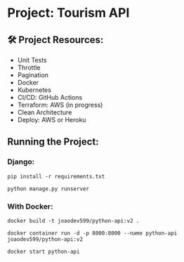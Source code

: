 # Project: Tourism API


## 🛠️ Project Resources:

- Unit Tests 
- Throttle
- Pagination
- Docker 
- Kubernetes
- CI/CD: GitHub Actions
- Terraform: AWS (in progress)
- Clean Architecture
- Deploy: AWS or Heroku

## Running the Project:

### Django:

    pip install -r requirements.txt

    python manage.py runserver

### With Docker:

    docker build -t joaodev599/python-api:v2 .

    docker container run -d -p 8000:8000 --name python-api joaodev599/python-api:v2

    docker start python-api


